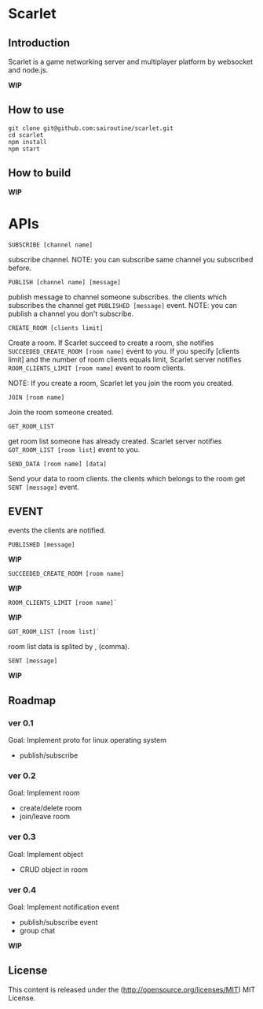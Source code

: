# Scarlet

## Introduction
Scarlet is a game networking server and multiplayer platform by websocket and node.js.

**WIP**

## How to use
```
git clone git@github.com:sairoutine/scarlet.git
cd scarlet
npm install
npm start
```
## How to build
**WIP**

# APIs
```
SUBSCRIBE [channel name]
```

subscribe channel.
NOTE: you can subscribe same channel you subscribed before.

```
PUBLISH [channel name] [message]
```

publish message to channel someone subscribes.
the clients which subscribes the channel get `PUBLISHED [message]` event.
NOTE: you can publish a channel you don't subscribe.


```
CREATE_ROOM [clients limit]
```

Create a room.
If Scarlet succeed to create a room, she notifies `SUCCEEDED_CREATE_ROOM [room name]` event to you.
If you specify [clients limit] and the number of room clients equals limit,
Scarlet server notifies `ROOM_CLIENTS_LIMIT [room name]` event to room clients.

NOTE: If you create a room, Scarlet let you join the room you created.

```
JOIN [room name]
```
Join the room someone created.

```
GET_ROOM_LIST
```
get room list someone has already created.
Scarlet server notifies `GOT_ROOM_LIST [room list]` event to you.

```
SEND_DATA [room name] [data]
```
Send your data to room clients.
the clients which belongs to the room get `SENT [message]` event.

## EVENT
events the clients are notified.

```
PUBLISHED [message]
```
**WIP**

```
SUCCEEDED_CREATE_ROOM [room name]
```
**WIP**

```
ROOM_CLIENTS_LIMIT [room name]`
```
**WIP**

```
GOT_ROOM_LIST [room list]`
```
room list data is splited by , (comma).

```
SENT [message]
```
**WIP**




## Roadmap

### ver 0.1
Goal: Implement proto for linux operating system
- publish/subscribe

### ver 0.2
Goal: Implement room
- create/delete room
- join/leave room

### ver 0.3
Goal: Implement object
- CRUD object in room

### ver 0.4
Goal: Implement notification event
- publish/subscribe event
- group chat

**WIP**

## License
This content is released under the (http://opensource.org/licenses/MIT) MIT License.
